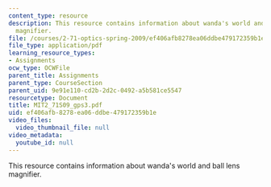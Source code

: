 ```yaml
---
content_type: resource
description: This resource contains information about wanda's world and ball lens
  magnifier.
file: /courses/2-71-optics-spring-2009/ef406afb8278ea06ddbe479172359b1e_MIT2_71S09_gps3.pdf
file_type: application/pdf
learning_resource_types:
- Assignments
ocw_type: OCWFile
parent_title: Assignments
parent_type: CourseSection
parent_uid: 9e91e110-cd2b-2d2c-0492-a5b581ce5547
resourcetype: Document
title: MIT2_71S09_gps3.pdf
uid: ef406afb-8278-ea06-ddbe-479172359b1e
video_files:
  video_thumbnail_file: null
video_metadata:
  youtube_id: null
---
```

This resource contains information about wanda's world and ball lens magnifier.

